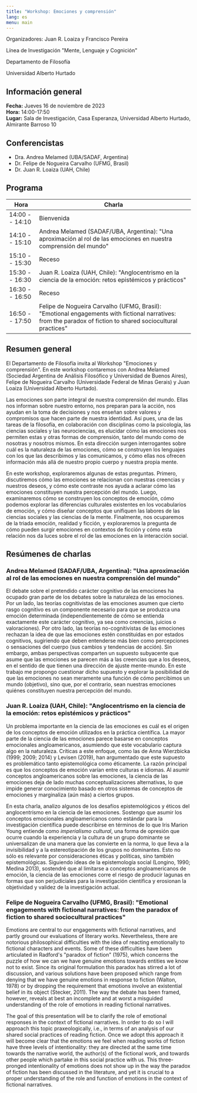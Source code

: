 ```yaml
---
title: "Workshop: Emociones y comprensión"
lang: es
menu: main
---
```


Organizadores: Juan R. Loaiza y Francisco Pereira

Línea de Investigación "Mente, Lenguaje y Cognición"

Departamento de Filosofía

Universidad Alberto Hurtado

## Información general

**Fecha:** Jueves 16 de noviembre de 2023                              
**Hora:**  14:00-17:50                                                 
**Lugar:** Sala de Investigación, Casa Esperanza, Universidad Alberto Hurtado, Almirante Barroso 10 

## Conferencistas

-   Dra. Andrea Melamed (UBA/SADAF, Argentina)
-   Dr. Felipe de Nogueira Carvalho (UFMG, Brasil)
-   Dr. Juan R. Loaiza (UAH, Chile)

## Programa

| **Hora**       | **Charla**                                                                                                                                                    |
| -------------- | ------------------------------------------------------------------------------------------------------------------------------------------------------------- |
| 14:00 -- 14:10 | Bienvenida                                                                                                                                                    |
| 14:10 -- 15:10 | Andrea Melamed (SADAF/UBA, Argentina):  "Una aproximación al rol de las emociones en nuestra comprensión del mundo"                                           |
| 15:10 -- 15:30 | Receso                                                                                                                                                        |
| 15:30 -- 16:30 | Juan R. Loaiza (UAH, Chile): "Anglocentrismo en la ciencia de la emoción: retos epistémicos y prácticos"                                                      |
| 16:30 -- 16:50 | Receso                                                                                                                                                        |
| 16:50 -- 17:50 | Felipe de Nogueira Carvalho (UFMG, Brasil):  "Emotional engagements with fictional narratives: from the paradox of fiction to shared sociocultural practices" |

## Resumen general

El Departamento de Filosofía invita al Workshop "Emociones y comprensión". En este workshop contaremos con Andrea Melamed (Sociedad Argentina de Análisis Filosófico y Universidad de Buenos Aires), Felipe de Nogueira Carvalho (Universidade Federal de Minas Gerais) y Juan Loaiza (Universidad Alberto Hurtado). 

Las emociones son parte integral de nuestra comprensión del mundo. Ellas nos informan sobre nuestro entorno, nos preparan para la acción, nos ayudan en la toma de decisiones y nos enseñan sobre valores y compromisos que hacen parte de nuestra identidad. Así pues, una de las tareas de la filosofía, en colaboración con disciplinas como la psicología, las ciencias sociales y las neurociencias, es elucidar cómo las emociones nos permiten estas y otras formas de comprensión, tanto del mundo como de nosotras y nosotros mismos. En esta dirección surgen interrogantes sobre cuál es la naturaleza de las emociones, cómo se construyen los lenguajes con los que las describimos y las comunicamos, y cómo ellas nos ofrecen información más allá de nuestro propio cuerpo y nuestra propia mente.

En este workshop, exploraremos algunas de estas preguntas. Primero, discutiremos cómo las emociones se relacionan con nuestras creencias y nuestros deseos, y cómo este contraste nos ayuda a aclarar cómo las emociones constituyen nuestra percepción del mundo. Luego, examinaremos cómo se construyen los conceptos de emoción, cómo podemos explorar las diferencias culturales existentes en los vocabularios de emoción, y cómo diseñar conceptos que unifiquen las labores de las ciencias sociales y las ciencias de la mente. Finalmente, nos ocuparemos de la triada emoción, realidad y ficción, y exploraremos la pregunta de cómo pueden surgir emociones en contextos de ficción y cómo esta relación nos da luces sobre el rol de las emociones en la interacción social.

## Resúmenes de charlas

### Andrea Melamed (SADAF/UBA, Argentina): "Una aproximación al rol de las emociones en nuestra comprensión del mundo"

El debate sobre el pretendido carácter cognitivo de las emociones ha ocupado gran parte de los debates sobre la naturaleza de las emociones. Por un lado, las teorías cognitivistas de las emociones asumen que cierto rasgo cognitivo es un componente necesario para que se produzca una emoción determinada (independientemente de cómo se entienda exactamente este carácter cognitivo, ya sea como creencias, juicios o valoraciones). Por otro lado, las teorías no-cognitivistas de las emociones rechazan la idea de que las emociones estén constituidas en por estados cognitivos, sugiriendo que deben entenderse más bien como percepciones o sensaciones del cuerpo (sus cambios y tendencias de acción). Sin embargo, ambas perspectivas comparten un supuesto subyacente que asume que las emociones se parecen más a las creencias que a los deseos, en el sentido de que tienen una dirección de ajuste mente-mundo. En este trabajo me propongo cuestionar dicho supuesto y explorar la posibilidad de que las emociones no sean meramente una función de cómo percibimos un mundo (objetivo), sino que, por el contrario, sean nuestras emociones quiénes constituyen nuestra percepción del mundo.

### Juan R. Loaiza (UAH, Chile): "Anglocentrismo en la ciencia de la emoción: retos epistémicos y prácticos"

Un problema importante en la ciencia de las emociones es cuál es el origen de los conceptos de emoción utilizados en la práctica científica. La mayor parte de la ciencia de las emociones parece basarse en conceptos emocionales angloamericanos, asumiendo que este vocabulario captura algo en la naturaleza. Críticas a este enfoque, como las de Anna Wierzbicka (1999; 2009; 2014) y Levisen (2019), han argumentado que este supuesto es problemático tanto epistemológica como éticamente. La razón principal es que los conceptos de emoción varían entre culturas e idiomas. Al asumir conceptos angloamericanos sobre las emociones, la ciencia de las emociones deja de lado muchas conceptualizaciones alternativas, lo que impide generar conocimiento basado en otros sistemas de conceptos de emociones y marginaliza (aún más) a ciertos grupos.

En esta charla, analizo algunos de los desafíos epistemológicos y éticos del anglocentrismo en la ciencia de las emociones. Sostengo que asumir los conceptos emocionales angloamericanos como estándar para la investigación científica puede describirse en términos de lo que Iris Marion Young entiende como *imperialismo cultural*, una forma de opresión que ocurre cuando la experiencia y la cultura de un grupo dominante se universalizan de una manera que las convierte en la norma, lo que lleva a la invisibilidad y a la estereotipación de los grupos no dominantes. Esto no sólo es relevante por consideraciones éticas y políticas, sino también epistemológicas. Siguiendo ideas de la epistemología social (Longino, 1990; Medina 2013), sostendré que al limitarse a conceptos angloamericanos de emoción, la ciencia de las emociones corre el riesgo de producir lagunas en formas que son perjudiciales para la investigación científica y erosionan la objetividad y validez de la investigación actual.

### Felipe de Nogueira Carvalho (UFMG, Brasil): "Emotional engagements with fictional narratives: from the paradox of fiction to shared sociocultural practices"

Emotions are central to our engagements with fictional narratives, and partly ground our evaluations of literary works. Nevertheless, there are notorious philosophical difficulties with the idea of reacting emotionally to fictional characters and events. Some of these difficulties have been articulated in Radford's "paradox of fiction" (1975), which concerns the puzzle of how we can we have genuine emotions towards entities we know not to exist. Since its original formulation this paradox has stirred a lot of discussion, and various solutions have been proposed which range from denying that we have genuine emotions in response to fiction (Walton, 1978) or by dropping the requirement that emotions involve an existential belief in its object (Stecker, 2011). The way the debate has been framed, however, reveals at best an incomplete and at worst a misguided understanding of the role of emotions in reading fictional narratives.

The goal of this presentation will be to clarify the role of emotional responses in the context of fictional narratives. In order to do so I will approach this topic praxeologically, i.e., in terms of an analysis of our shared social practices of reading fiction. Once we adopt this approach it will become clear that the emotions we feel when reading works of fiction have three levels of intentionality: they are directed at the same time towards the narrative world, the author(s) of the fictional work, and towards other people which partake in this social practice with us. This three-pronged intentionality of emotions does not show up in the way the paradox of fiction has been discussed in the literature, and yet it is crucial to a proper understanding of the role and function of emotions in the context of fictional narratives.  
